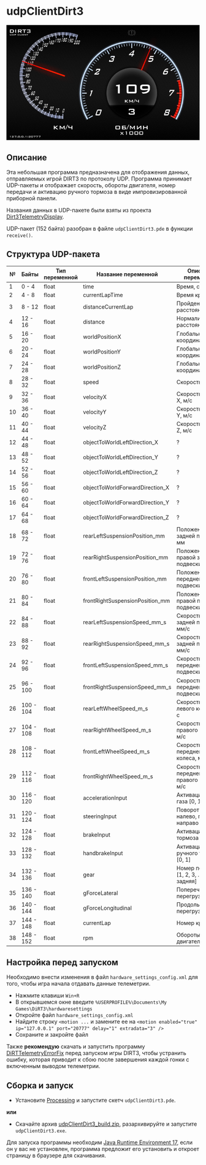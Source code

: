 # udpClientDirt3
![udpClientDirt3](udpClientDirt3.png)

## Описание
Эта небольшая программа предназначена для отображения данных, отправляемых игрой DIRT3 по протоколу UDP.
Программа принимает UDP-пакеты и отображает скорость, обороты двигателя, номер передачи и активацию ручного тормоза в виде импровизированной приборной панели.

Названия данных в UDP-пакете были взяты из проекта [Dirt3TelemetryDisplay](https://github.com/Sztorm/Dirt3TelemetryDisplay/tree/master).

UDP-пакет (152 байта) разобран в файле ``udpClientDirt3.pde`` в функции ``receive()``.

## Структура UDP-пакета
| №  | Байты      | Тип переменной | Название переменной              | Описание переменной                             |
| -- | ---------- | -------------- | -------------------------------- | ----------------------------------------------- |
| 1  | 0 - 4      | float          | time                             | Время, с                                        |
| 2  | 4 - 8      | float          | currentLapTime                   | Время круга, с                                  |
| 3  | 8 - 12     | float          | distanceCurrentLap               | Пройденное расстояние, м                        |
| 4  | 12 - 16    | float          | distance                         | Нормализованное расстояние, ?                   |
| 5  | 16 - 20    | float          | worldPositionX                   | Глобальная координата X, м                      |
| 6  | 20 - 24    | float          | worldPositionY                   | Глобальная координата Y, м                      |
| 7  | 24 - 28    | float          | worldPositionZ                   | Глобальная координата Z, м                      |
| 8  | 28 - 32    | float          | speed                            | Скорость, м/с                                   |
| 9  | 32 - 36    | float          | velocityX                        | Скорость по оси X, м/с                          |
| 10 | 36 - 40    | float          | velocityY                        | Скорость по оси Y, м/с                          |
| 11 | 40 - 44    | float          | velocityZ                        | Скорость по оси Z, м/с                          |
| 12 | 44 - 48    | float          | objectToWorldLeftDirection_X     | ?                                               |
| 13 | 48 - 52    | float          | objectToWorldLeftDirection_Y     | ?                                               |
| 14 | 52 - 56    | float          | objectToWorldLeftDirection_Z     | ?                                               |
| 15 | 56 - 60    | float          | objectToWorldForwardDirection_X  | ?                                               |
| 16 | 60 - 64    | float          | objectToWorldForwardDirection_Y  | ?                                               |
| 17 | 64 - 68    | float          | objectToWorldForwardDirection_Z  | ?                                               |
| 18 | 68 - 72    | float          | rearLeftSuspensionPosition_mm    | Положение левой задней подвески, мм             |
| 19 | 72 - 76    | float          | rearRightSuspensionPosition_mm   | Положение правой задней подвески, мм            |
| 20 | 76 - 80    | float          | frontLeftSuspensionPosition_mm   | Положение левой передней подвески, мм           |
| 21 | 80 - 84    | float          | frontRightSuspensionPosition_mm  | Положение правой передней подвески, мм          |
| 22 | 84 - 88    | float          | rearLeftSuspensionSpeed_mm_s     | Скорость левой задней подвески, мм/с            |
| 23 | 88 - 92    | float          | rearRightSuspensionSpeed_mm_s    | Скорость правой задней подвески, мм/с           |
| 24 | 92 - 96    | float          | frontLeftSuspensionSpeed_mm_s    | Скорость левой передней подвески, мм/с          |
| 25 | 96 - 100   | float          | frontRightSuspensionSpeed_mm_s   | Скорость правой передней подвески, мм/с         |
| 26 | 100 - 104  | float          | rearLeftWheelSpeed_m_s           | Скорость заднего левого колеса, м/с             |
| 27 | 104 - 108  | float          | rearRightWheelSpeed_m_s          | Скорость заднего правого колеса, м/с            |
| 28 | 108 - 112  | float          | frontLeftWheelSpeed_m_s          | Скорость переднего левого колеса, м/с           |
| 29 | 112 - 116  | float          | frontRightWheelSpeed_m_s         | Скорость переднего правого колеса, м/с          |
| 30 | 116 - 120  | float          | accelerationInput                | Активация педали газа [0, 1]                    |
| 31 | 120 - 124  | float          | steeringInput                    | Поворот руля: налево, прямо, направо [-1, 0, 1] |
| 32 | 124 - 128  | float          | brakeInput                       | Активация педали тормоза [0, 1]                 |
| 33 | 128 - 132  | float          | handbrakeInput                   | Активация ручного тормоза [0, 1]                |
| 34 | 132 - 136  | float          | gear                             | Номер передачи [1, 2, 3, ...10 - задняя]        |
| 35 | 136 - 140  | float          | gForceLateral                    | Поперечная перегрузка, g                        |
| 36 | 140 - 144  | float          | gForceLongitudinal               | Продольная перегрузка, g                        |
| 37 | 144 - 148  | float          | currentLap                       | Номер круга                                     |
| 38 | 148 - 152  | float          | rpm                              | Обороты двигателя, об/мин                       |

## Настройка перед запуском
Необходимо внести изменения в файл ``hardware_settings_config.xml`` для того, чтобы игра начала отдавать данные телеметрии.
* Нажмите клавиши ``Win+R``
* В открывшемся окне введите ``%USERPROFILE%\Documents\My Games\DiRT3\hardwaresettings``
* Откройте файл ``hardware_settings_config.xml``
* Найдите строку ``<motion ...`` и замените ее на
```<motion enabled="true" ip="127.0.0.1" port="20777" delay="1" extradata="3" />```
* Сохраните и закройте файл

Также **рекомендую** скачать и запустить программу [DiRTTelemetryErrorFix](https://github.com/RoccoC/DiRTTelemetryErrorFix) перед запуском игры DIRT3, чтобы устранить ошибку, которая приводит к сбою после завершения каждой гонки с включенным выводом телеметрии.

## Сборка и запуск
* Установите [Processing](https://processing.org/download) и запустите скетч ``udpClientDirt3.pde``.

**или**

* Скачайте архив [udpClientDirt3_build.zip](https://github.com/kimoncar/udpClientDirt3/raw/refs/heads/main/udpClientDirt3_build.zip), разархивируйте и запустите ``udpClientDirt3.exe``.

Для запуска программы необходим [Java Runtime Environment 17](https://adoptium.net), если он у вас не установлен, программа предложит его установить и откроет страницу в браузере для скачивания.